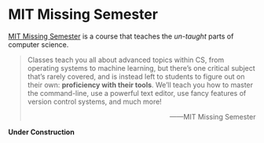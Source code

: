 # MIT Missing Semester

[MIT Missing Semester](https://missing.csail.mit.edu/) is a course that teaches the *un-taught* parts of computer science.

> Classes teach you all about advanced topics within CS, from operating systems to machine learning, but there’s one critical subject that’s rarely covered, and is instead left to students to figure out on their own: **proficiency with their tools**. We’ll teach you how to master the command-line, use a powerful text editor, use fancy features of version control systems, and much more!
> 
> <div align=right>——MIT Missing Semester</div>

**Under Construction**